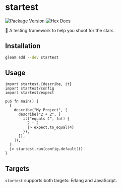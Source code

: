 # startest

[![Package Version](https://img.shields.io/hexpm/v/startest)](https://hex.pm/packages/startest)
[![Hex Docs](https://img.shields.io/badge/hex-docs-ffaff3)](https://hexdocs.pm/startest/)

🌠 A testing framework to help you shoot for the stars.

## Installation

```sh
gleam add --dev startest
```

## Usage

```gleam
import startest.{describe, it}
import startest/config
import startest/expect

pub fn main() {
  [
    describe("My Project", [
      describe("2 + 2", [
        it("equals 4", fn() {
          2 + 2
          |> expect.to_equal(4)
        }),
      ]),
    ]),
  ]
  |> startest.run(config.default())
}
```

## Targets

`startest` supports both targets: Erlang and JavaScript.
